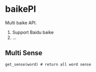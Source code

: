 # baikePI
Multi baike API.

1. Support Baidu baike
2. ...

## Multi Sense
```
get_sense(word) # return all word sense
```
